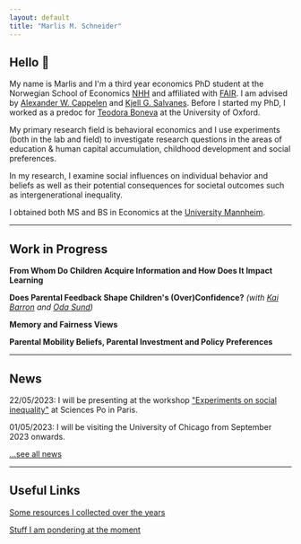 ```yaml
---
layout: default
title: "Marlis M. Schneider"
---
```


## Hello 👋

My name is Marlis and I'm a third year economics PhD student at the Norwegian School of Economics [NHH](https://www.nhh.no/en/) and affiliated with [FAIR](https://www.nhh.no/en/research-centres/fair/). I am advised by [Alexander W. Cappelen](https://sites.google.com/view/alexander-w-cappelen/home) and [Kjell G. Salvanes](https://sites.google.com/view/kjellsalvanes/home). Before I started my PhD, I worked as a predoc for [Teodora Boneva](https://sites.google.com/site/bonevateodora/home) at the University of Oxford.

My primary research field is behavioral economics and I use experiments (both in the lab and field) to investigate research questions in the areas of education & human capital accumulation, childhood development and social preferences.

In my research, I examine social influences on individual behavior and beliefs as well as their potential consequences for societal outcomes such as intergenerational inequality.

I obtained both MS and BS in Economics at the [University Mannheim](https://www.vwl.uni-mannheim.de/en/).

---

## Work in Progress

**From Whom Do Children Acquire Information and How Does It Impact Learning**

**Does Parental Feedback Shape Children's (Over)Confidence?** _(with [Kai Barron](https://sites.google.com/site/kaibarron/) and [Oda Sund](https://sites.google.com/view/odasund/home))_

**Memory and Fairness Views**

**Parental Mobility Beliefs, Parental Investment and Policy Preferences**

---
## News

22/05/2023: I will be presenting at the workshop ["Experiments on social inequality"](https://rc28paris2023.sciencesconf.org) at Sciences Po in Paris.

01/05/2023: I will be visiting the University of Chicago from September 2023 onwards.

[...see all news](./news)

---

## Useful Links

[Some resources I collected over the years](./resources)

[Stuff I am pondering at the moment](./current)
